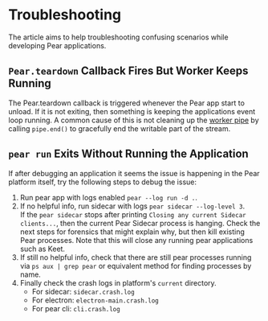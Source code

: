 # Troubleshooting

The article aims to help troubleshooting confusing scenarios while developing Pear applications.

## `Pear.teardown` Callback Fires But Worker Keeps Running

The Pear.teardown callback is triggered whenever the Pear app start to unload. If it is not exiting, then something is keeping the applications event loop running. A common cause of this is not cleaning up the [worker pipe](./api.md#const-pipe-pear.worker.pipe) by calling `pipe.end()` to gracefully end the writable part of the stream.

## `pear run` Exits Without Running the Application

If after debugging an application it seems the issue is happening in the Pear platform itself, try the following steps to debug the issue:

1. Run pear app with logs enabled `pear --log run -d .`.
2. If no helpful info, run sidecar with logs `pear sidecar --log-level 3`.  
   If the `pear sidecar` stops after printing `Closing any current Sidecar clients...`, then the current Pear Sidecar process is hanging. Check the next steps for forensics that might explain why, but then kill existing Pear processes.
   Note that this will close any running pear applications such as Keet.
3. If still no helpful info, check that there are still pear processes running via `ps aux | grep pear` or equivalent method for finding processes by name.
4. Finally check the crash logs in platform's `current` directory.
   - For sidecar: `sidecar.crash.log`
   - For electron: `electron-main.crash.log`
   - For pear cli: `cli.crash.log`
